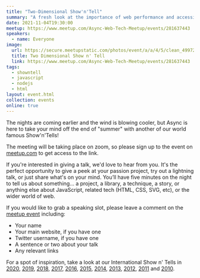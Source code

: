 ```yaml
---
title: "Two-Dimensional Show'n'Tell"
summary: "A fresh look at the importance of web performance and accessibility"
date: 2021-11-04T19:30:00
meetup: https://www.meetup.com/Async-Web-Tech-Meetup/events/281637443
speakers:
  - name: Everyone
image:
  url: https://secure.meetupstatic.com/photos/event/a/a/4/5/clean_499723589.jpeg
  title: Two Dimensional Show n' Tell
  link: https://www.meetup.com/Async-Web-Tech-Meetup/events/281637443
tags:
  - showntell
  - javascript
  - nodejs
  - html
layout: event.html
collection: events
online: true
---
```


The nights are coming earlier and the wind is blowing cooler, but Async is here to take your mind off the end of "summer" with another of our world famous Show'n'Tells!

The meeting will be taking place on zoom, so please sign up to the event on [meetup.com][meetup] to get access to the link.

If you're interested in giving a talk, we'd love to hear from you. It's the perfect opportunity to give a peek at your passion project, try out a lightning talk, or just share what's on your mind. You’ll have five minutes on the night to tell us about something… a project, a library, a technique, a story, or anything else about JavaScript, related tech (HTML, CSS, SVG, etc), or the wider world of web.

If you would like to grab a speaking slot, please leave a comment on the [meetup event][meetup] including:

- Your name
- Your main website, if you have one
- Twitter username, if you have one
- A sentence or two about your talk
- Any relevant links

For a spot of inspiration, take a look at our International Show n' Tells in [2020][showntell-2020], [2019][showntell-2019], [2018][showntell-2018], [2017][showntell-2017], [2016][showntell-2016], [2015][showntell-2015], [2014][showntell-2014], [2013][showntell-2013], [2012][showntell-2012], [2011][showntell-2011] and [2010][showntell-2010].

[showntell-2010]: http://asyncjs.com/showntell3/
[showntell-2011]: http://asyncjs.com/international2011/
[showntell-2012]: http://asyncjs.com/showntell-2012/
[showntell-2013]: http://asyncjs.com/showntell-2013/
[showntell-2014]: http://asyncjs.com/showntell-2014/
[showntell-2015]: http://asyncjs.com/showntell-2015/
[showntell-2016]: https://asyncjs.com/international-show-n-tell-2016/
[showntell-2017]: https://asyncjs.com/international-show-n-tell-2017/
[showntell-2018]: https://asyncjs.com/international-show-n-tell-2018/
[showntell-2019]: https://asyncjs.com/international-show-n-tell-2019/
[showntell-2020]: https://asyncjs.com/two-dimensional-show-n-tell/
[meetup]: https://www.meetup.com/Async-Web-Tech-Meetup/events/281637443/
